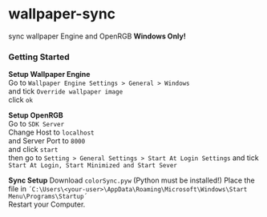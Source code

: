 # wallpaper-sync

sync wallpaper Engine and OpenRGB
**Windows Only!**

### Getting Started
**Setup Wallpaper Engine**   
Go to ```Wallpaper Engine Settings > General > Windows```   
and tick ```Override wallpaper image```   
click ```ok```   
   
**Setup OpenRGB**   
Go to ```SDK Server```   
Change Host to ```localhost```   
and Server Port to ```8000```   
and click ```start```   
then go to ```Setting > General Settings > Start At Login Settings```
and tick ```Start At Login, Start Minimized and Start Sever```

**Sync Setup**
Download ```colorSync.pyw``` (Python must be installed!)
Place the file in ```´C:\Users\<your-user>\AppData\Roaming\Microsoft\Windows\Start Menu\Programs\Startup´```   
Restart your Computer.
